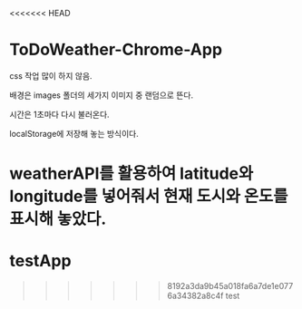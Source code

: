 <<<<<<< HEAD
# ToDoWeather-Chrome-App

css 작업 많이 하지 않음.

배경은 images 폴더의 세가지 이미지 중 랜덤으로 뜬다.

시간은 1초마다 다시 불러온다.

localStorage에 저장해 놓는 방식이다.

weatherAPI를 활용하여 latitude와 longitude를 넣어줘서 현재 도시와 온도를 표시해 놓았다.
=======
# testApp
>>>>>>> 8192a3da9b45a018fa6a7de1e0776a34382a8c4f
test